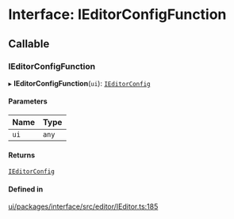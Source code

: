 # Interface: IEditorConfigFunction

## Callable

### IEditorConfigFunction

▸ **IEditorConfigFunction**(`ui`): [`IEditorConfig`](IEditorConfig.md)

#### Parameters

| Name | Type |
| :------ | :------ |
| `ui` | `any` |

#### Returns

[`IEditorConfig`](IEditorConfig.md)

#### Defined in

[ui/packages/interface/src/editor/IEditor.ts:185](https://github.com/leaferjs/leafer-ui/blob/c3451ed/packages/interface/src/editor/IEditor.ts#L185)
